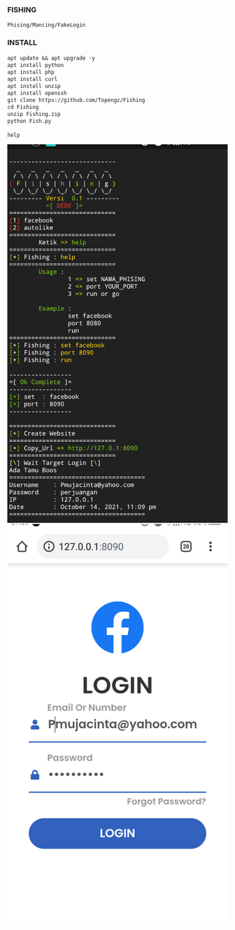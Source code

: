 ### FISHING
```
Phising/Mancing/FakeLogin
```

### INSTALL
```
apt update && apt upgrade -y
apt install python
apt install php
apt install curl
apt install unzip
apt install openssh
git clone https://github.com/Topengz/Fishing
cd Fishing
unzip Fishing.zip
python Fish.py

help
```

<img src="Fish.png">
<br>
<img src="Fish1.png">
